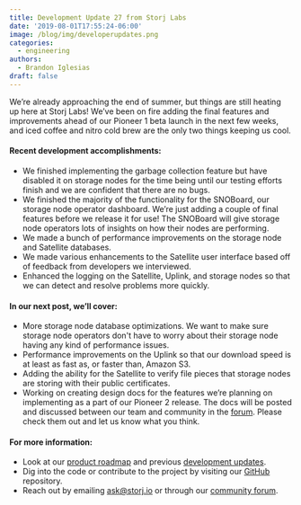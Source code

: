 ```yaml
---
title: Development Update 27 from Storj Labs
date: '2019-08-01T17:55:24-06:00'
image: /blog/img/developerupdates.png
categories:
  - engineering
authors:
  - Brandon Iglesias
draft: false
---
```

We’re already approaching the end of summer, but things are still heating up here at Storj Labs! We’ve been on fire adding the final features and improvements ahead of our Pioneer 1 beta launch in the next few weeks, and iced coffee and nitro cold brew are the only two things keeping us cool.

  

#### Recent development accomplishments:

  

- We finished implementing the garbage collection feature but have disabled it on storage nodes for the time being until our testing efforts finish and we are confident that there are no bugs. 
- We finished the majority of the functionality for the SNOBoard, our storage node operator dashboard. We’re just adding a couple of final features before we release it for use! The SNOBoard will give storage node operators lots of insights on how their nodes are performing.  
- We made a bunch of performance improvements on the storage node and Satellite databases.  
- We made various enhancements to the Satellite user interface based off of feedback from developers we interviewed.  
- Enhanced the logging on the Satellite, Uplink, and storage nodes so that we can detect and resolve problems more quickly.  
  

#### In our next post, we’ll cover:

  

- More storage node database optimizations. We want to make sure storage node operators don't have to worry about their storage node having any kind of performance issues.  
- Performance improvements on the Uplink so that our download speed is at least as fast as, or faster than, Amazon S3.  
- Adding the ability for the Satellite to verify file pieces that storage nodes are storing with their public certificates.  
- Working on creating design docs for the features we’re planning on implementing as a part of our Pioneer 2 release. The docs will be posted and discussed between our team and community in the [forum](https://forum.storj.io/c/engineer-amas/design-draft). Please check them out and let us know what you think.  
  

#### For more information: 

- Look at our [product roadmap](https://storjlabs.aha.io/published/01ee405b4bd8d14208c5256d70d73a38?page=1) and previous [development updates](https://storj.io/blog/2019/07/development-update-26-from-storj-labs/).  
- Dig into the code or contribute to the project by visiting our [GitHub](https://github.com/storj/storj) repository.  
- Reach out by emailing [ask@storj.io](mailto:ask@storj.io) or through our [community forum](https://forum.storj.io).
